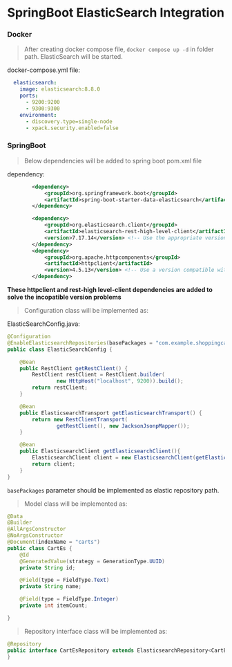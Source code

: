 # SpringBoot ElasticSearch Integration
### Docker
> After creating docker compose file, `docker compose up -d`  in folder path. ElasticSearch will be started.


docker-compose.yml file:

```yml
  elasticsearch:
    image: elasticsearch:8.8.0
    ports:
      - 9200:9200
      - 9300:9300
    environment:
      - discovery.type=single-node
      - xpack.security.enabled=false
```

### SpringBoot
> Below dependencies will be added to spring boot pom.xml file

dependency:

```xml
		<dependency>
			<groupId>org.springframework.boot</groupId>
			<artifactId>spring-boot-starter-data-elasticsearch</artifactId>
		</dependency>

		<dependency>
			<groupId>org.elasticsearch.client</groupId>
			<artifactId>elasticsearch-rest-high-level-client</artifactId>
			<version>7.17.14</version> <!-- Use the appropriate version for your Elasticsearch cluster -->
		</dependency>
		<dependency>
			<groupId>org.apache.httpcomponents</groupId>
			<artifactId>httpclient</artifactId>
			<version>4.5.13</version> <!-- Use a version compatible with the Elasticsearch client -->
		</dependency>
```
**These httpclient and rest-high level-client dependencies are added to solve the incopatible version problems**

> Configuration class will be implemented as:

ElasticSearchConfig.java:

```java
@Configuration
@EnableElasticsearchRepositories(basePackages = "com.example.shoppingcart.repository.es")
public class ElasticSearchConfig {

    @Bean
    public RestClient getRestClient() {
        RestClient restClient = RestClient.builder(
                new HttpHost("localhost", 9200)).build();
        return restClient;
    }

    @Bean
    public ElasticsearchTransport getElasticsearchTransport() {
        return new RestClientTransport(
                getRestClient(), new JacksonJsonpMapper());
    }

    @Bean
    public ElasticsearchClient getElasticsearchClient(){
        ElasticsearchClient client = new ElasticsearchClient(getElasticsearchTransport());
        return client;
    }
}

```
`basePackages` parameter should be implemented as elastic repository path. 

> Model class will be implemented as:

```java
@Data
@Builder
@AllArgsConstructor
@NoArgsConstructor
@Document(indexName = "carts")
public class CartEs {
    @Id
    @GeneratedValue(strategy = GenerationType.UUID)
    private String id;

    @Field(type = FieldType.Text)
    private String name;

    @Field(type = FieldType.Integer)
    private int itemCount;

}
```



> Repository interface class will be implemented as:

```java
@Repository
public interface CartEsRepository extends ElasticsearchRepository<CartEs, String> {
}
```
